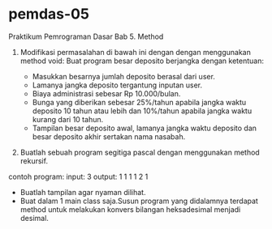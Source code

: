 # pemdas-05

Praktikum Pemrograman Dasar Bab 5. Method

1.	Modifikasi permasalahan di bawah ini dengan dengan menggunakan method void:
    Buat program besar deposito berjangka dengan ketentuan:
    - Masukkan besarnya jumlah deposito berasal dari user.
    - Lamanya jangka deposito tergantung inputan user.
    - Biaya administrasi sebesar Rp 10.000/bulan.
    - Bunga yang diberikan sebesar 25%/tahun apabila jangka waktu deposito 10 tahun atau lebih dan 10%/tahun apabila jangka waktu kurang dari 10 tahun.
    - Tampilan besar deposito awal, lamanya jangka waktu deposito dan besar deposito akhir sertakan nama nasabah.

2.	Buatlah sebuah program segitiga pascal dengan menggunakan method rekursif.

contoh program: input: 3
output:      1
         1   1
       1   2   1

- Buatlah tampilan agar nyaman dilihat.
- Buat dalam 1 main class saja.Susun program yang didalamnya terdapat method untuk melakukan konvers bilangan heksadesimal menjadi desimal.
